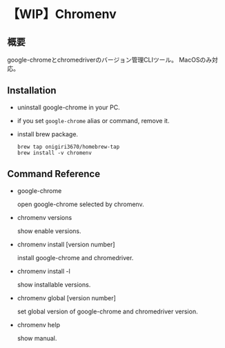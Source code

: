 # 【WIP】Chromenv
## 概要
google-chromeとchromedriverのバージョン管理CLIツール。
MacOSのみ対応。

## Installation

- uninstall google-chrome in your PC.

- if you set `google-chrome` alias or command, remove it.

- install brew package.

  ```
  brew tap onigiri3670/homebrew-tap
  brew install -v chromenv
  ```

## Command Reference
- google-chrome

  open google-chrome selected by chromenv.

- chromenv versions

  show enable versions.

- chromenv install [version number]

  install google-chrome and chromedriver.

- chromenv install -l

  show installable versions.

- chromenv global [version number]

  set global version of google-chrome and chromedriver version.

- chromenv help

   show manual.
